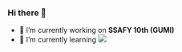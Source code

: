 ### Hi there 👋
- 🔭 I’m currently working on **SSAFY 10th (GUMI)**
- 🌱 I’m currently learning <img src="{https://img.shields.io/badge/Python-FFD43B?style=for-the-badge&logo=python&logoColor=blue}"/>

<!--
**hyojukim-game-on/hyojukim-game-on** is a ✨ _special_ ✨ repository because its `README.md` (this file) appears on your GitHub profile.

Here are some ideas to get you started:

- 🔭 I’m currently working on SSAFY 10th (GUMI)
- 🌱 I’m currently learning PYTHON
- 👯 I’m looking to collaborate on ...
- 🤔 I’m looking for help with ...
- 💬 Ask me about ...
- 📫 How to reach me: mok03189@naver.com
- 😄 Pronouns: ...
- ⚡ Fun fact: ...
-->
